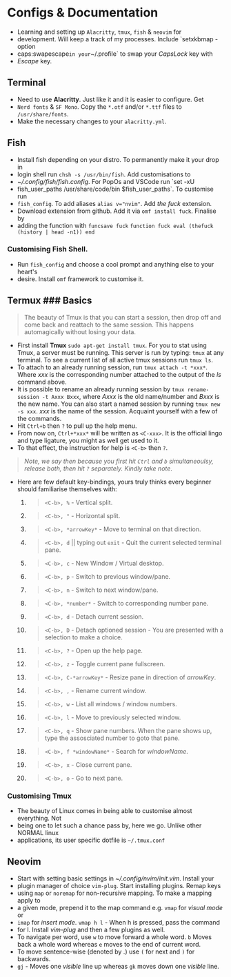# Configs & Documentation
- Learning and setting up `Alacritty`, `tmux`, `fish` & `neovim` for
- development.  Will keep a track of my processes.  Include `setxkbmap -option
- caps:swapescape` in your `~/.profile` to swap your *CapsLock* key with
- *Escape* key.

## Terminal
- Need to use **Alacritty**. Just like it and it is easier to configure.  Get
- `Nerd fonts` & `SF Mono`. Copy the `*.otf` and/or `*.ttf` files to 
`/usr/share/fonts`.
- Make the necessary changes to your `alacritty.yml`.

## Fish
- Install fish depending on your distro.  To permanently make it your drop in
- login shell run `chsh -s /usr/bin/fish`.  Add customisations to
- *~/.config/fish/fish.config*.  For PopOs and VSCode run `set -xU
- fish_user_paths /usr/share/code/bin $fish_user_paths`.  To customise run
- `fish_config`.  To add aliases `alias v="nvim"`.  Add *the fuck* extension.
- Download extension from github. Add it via `omf install fuck`. Finalise by
- adding the function with `funcsave fuck` 
    ``` function fuck eval (thefuck (history | head -n1)) end ```

### Customising Fish Shell.
- Run `fish_config` and choose a cool prompt and anything else to your heart's
- desire.  Install `omf` framework to customise it.

## Termux ### Basics
> The beauty of Tmux is that you can start a session, then drop off and come back and reattach to the same session. This happens automagically without losing your data.
- First install **Tmux** `sudo apt-get install tmux`.  For you to stat using Tmux, a server must be running. This server is run by typing: `tmux` at any terminal.  To see a current list of all active tmux sessions run `tmux ls`.
- To attach to an already running session, run `tmux attach -t *xxx*`. Where *xxx* is the corresponding number attached to the output of the *ls* command above.  
- It is possible to rename an already running session by `tmux rename-session -t Axxx Bxxx`, where *Axxx* is the old name/number and *Bxxx* is the new name.  You can also start a named session by running `tmux new -s xxx`. *xxx* is the name of the session.  Acquaint yourself with a few of the commands. 
- Hit `Ctrl+b` then `?` to pull up the help menu.
- From now on, `Ctrl+*xxx*` will be written as `<C-xxx>`. It is the official lingo and type ligature, you might as well get used to it.
- To that effect, the instruction for help is `<C-b>` then `?`.
> *Note, we say then because you first hit `Ctrl` and `b` simultaneoulsy, release both, then hit `?` separately. Kindly take note*.
- Here are few default key-bindings, yours truly thinks every beginner should
familiarise themselves with:
  1. > `<C-b>, %` - Vertical split.
  2. > `<C-b>, "` - Horizontal split.
  3. > `<C-b>, *arrowKey*` - Move to terminal on that direction.
  4. > `<C-b>, d` || typing out `exit` - Quit the current selected terminal
  pane.
  5. > `<C-b>, c` - New Window / Virtual desktop.
  6. > `<C-b>, p` - Switch to previous window/pane.
  7. > `<C-b>, n` - Switch to next window/pane.
  8. > `<C-b>, *number*` - Switch to corresponding number pane.
  9. > `<C-b>, d` - Detach current session.
  10. > `<C-b>, D` - Detach optioned session - You are presented with a
  selection to make a choice.
  11. > `<C-b>, ?` - Open up the help page.
  12. > `<C-b>, z` - Toggle current pane fullscreen.
  13. > `<C-b>, C-*arrowKey*` - Resize pane in direction of *arrowKey*.
  14. > `<C-b>, ,` - Rename current window.
  15. > `<C-b>, w` - List all windows / window numbers.
  16. > `<C-b>, l` - Move to previously selected window.
  17. > `<C-b>, q` - Show pane numbers. When the pane shows up, type the
  assosciated number to goto that pane.
  18. > `<C-b>, f *windowName*` - Search for *windowName*. 
  19. > `<C-b>, x` - Close current pane. 
  20. > `<C-b>, o` - Go to next pane. 

### Customising Tmux
- The beauty of Linux comes in being able to customise almost everything. Not
- being one to let such a chance pass by, here we go.  Unlike other NORMAL linux
- applications, its user specific dotfile is `~/.tmux.conf`

## Neovim
- Start with setting basic settings in *~/.config/nvim/init.vim*.  Install your
- plugin manager of choice `vim-plug`.  Start installing plugins.  Remap keys
- using `map` or `noremap` for non-recursive mapping. To make a mapping apply to
- a given mode, prepend it to the map command e.g. `vmap` for *visual mode* or
- `imap` for *insert mode*.  `vmap h l` - When h is pressed, pass the command
- for l.  Install *vim-plug* and then a few plugins as well.
- To navigate per word, use `w` to move forward a whole word. `b` Moves back a
whole word whereas `e` moves to the end of current word.
- To move sentence-wise (denoted by .) use `(` for next and `)` for backwards.
- `gj` - Moves one *visible* line up whereas `gk` moves down one *visible* line.
